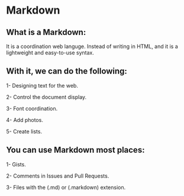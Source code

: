 # Markdown

## What is a Markdown:

It is a coordination web languge. Instead of writing in HTML, and it is a lightweight and easy-to-use syntax.

## With it, we can do the following:

1- Designing text for the web.

2- Control the document display.

3- Font coordination.

4- Add photos.

5- Create lists.

## You can use Markdown most places:

1- Gists.

2- Comments in Issues and Pull Requests.

3- Files with the (.md) or (.markdown) extension.
